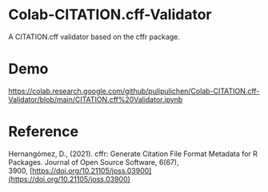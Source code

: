 # Colab-CITATION.cff-Validator
A CITATION.cff validator based on the cffr package.

# Demo

https://colab.research.google.com/github/pulipulichen/Colab-CITATION.cff-Validator/blob/main/CITATION.cff%20Validator.ipynb

# Reference

Hernangómez, D., (2021). cffr: Generate Citation File Format Metadata for R Packages. Journal of Open Source Software, 6(67), 3900, [https://doi.org/10.21105/joss.03900](https://doi.org/10.21105/joss.03900)